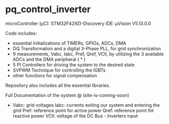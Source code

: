 # pq_control_inverter

microController (μC): STM32F429ZI-Discovery
IDE: μVision V5.13.0.0

Code includes: 
- essential initializations of TIMERs, GPIOs, ADCs, DMA
- DQ Transformation and a digital 3-Phase PLL, for grid synchronization
- 9 measurements, Vabc, Iabc, Pref, Qref, VCII, by utilizing the 3 available ADCs and the DMA peripheral ( * )
- 5 PI Controllers for driving the system to the desired state
- SVPWM Technique for controlling the IGBTs
- other functions for signal compensation

Repository also includes all the essential libraries.

Full Documentation of the system @ (site-is-coming-soon)

* Vabc: grid voltages
  Iabc: currents exiting our system and entering the grid
  Pref: reference point for active power
  Qref: reference point fot reactive power
  VCII: voltage of the DC Bus - Inverters input
